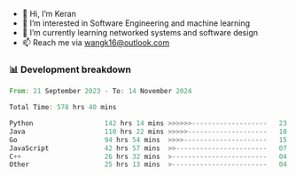 - 👋 Hi, I’m Keran
- 👀 I’m interested in Software Engineering and machine learning
- 🌱 I’m currently learning networked systems and software design
- 📫 Reach me via wangk16@outlook.com


###  📊 Development breakdown
<!--START_SECTION:waka-->

```rust
From: 21 September 2023 - To: 14 November 2024

Total Time: 578 hrs 40 mins

Python                  142 hrs 14 mins >>>>>>-------------------   23.55 %
Java                    110 hrs 22 mins >>>>>--------------------   18.28 %
Go                      94 hrs 54 mins  >>>>---------------------   15.72 %
JavaScript              42 hrs 57 mins  >>-----------------------   07.11 %
C++                     26 hrs 32 mins  >------------------------   04.39 %
Other                   25 hrs 13 mins  >------------------------   04.18 %
```

<!--END_SECTION:waka-->

<!---
keran-w/keran-w is a ✨ special ✨ repository because its `README.md` (this file) appears on your GitHub profile.
You can click the Preview link to take a look at your changes.
--->
